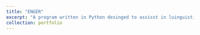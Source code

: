 ```yaml
---
title: "ENGER"
excerpt: "A program written in Python desinged to assisst in luinguistic field studies. The user can choose a word with a length between 1 to 6 syllables. The program then randomly combines linguistic features from German and English to genereate a IPA based transcription of a non-word of the desired length. The user can then apply multiple phonological rules. The results are all logged in a .txt file. One could use the produced non-word to assess through questioning L1 and L2 speakers of both languages which linguistic features hold more weight in assigning the word to one language or the other. This project was created in the context of the seminar 'Python for Linguists' by Prof. Dr. Kevin Tang at HHU University Düsseldorf. "
collection: portfolio
---
```


